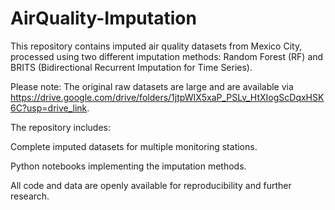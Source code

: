 # AirQuality-Imputation
This repository contains imputed air quality datasets from Mexico City, processed using two different imputation methods: Random Forest (RF) and BRITS (Bidirectional Recurrent Imputation for Time Series).

Please note: The original raw datasets are large and are available via https://drive.google.com/drive/folders/1jtpWIX5xaP_PSLv_HtXIogScDqxHSK6C?usp=drive_link.

The repository includes:

Complete imputed datasets for multiple monitoring stations.

Python notebooks implementing the imputation methods.

All code and data are openly available for reproducibility and further research.
